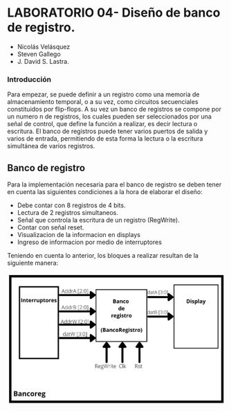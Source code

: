 # LABORATORIO 04- Diseño de banco de registro.

* Nicolás Velásquez
* Steven Gallego
* J. David S. Lastra.

### Introducción
Para empezar, se puede definir a un registro como una memoria de almacenamiento temporal, o a su vez, como circuitos secuenciales constituidos por flip-flops. A su vez un banco de registros se compone por un numero n de registros, los cuales pueden ser seleccionados por una señal de control, que define la función a realizar, es decir lectura o escritura. El banco de registros puede tener varios puertos de salida y varios de entrada, permitiendo de esta forma la lectura o la escritura simultánea de varios registros.

## Banco de registro
Para la implementación necesaria para el banco de registro se deben tener en cuenta las siguientes condiciones a la hora de elaborar el diseño:
* Debe contar con 8 registros de 4 bits.
* Lectura de 2 registros simultaneos.
* Señal que controla la escritura de un registro (RegWrite).
* Contar con señal reset.
* Visualizacion de la informacion en displays
* Ingreso de informacion por medio de interruptores

Teniendo en cuenta lo anterior, los bloques a realizar resultan de la siguiente manera:

![Screenshot](Imagenes/bloques.jpg)